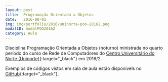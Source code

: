 ```yaml
---
layout: post
title:  Programação Orientada a Objetos
date:   2016-08-01
img: img/portfolio/2016/uninorte-poo-20162.png
modalID: modalPOO20162
category: Aula
---
```


Disciplina Programação Orientada a Objetos (noturno) ministrada no quarto período do curso de Rede de Computadores do [Centro Universitário do Norte (Uninorte)][uninorte]{:target="_black"} em 2016/2.


Exemplos de códigos vistos em sala de aula estão disponívels no [GitHub][poo-rcn04s1]{:target="_black"}.


[poo-rcn04s1]: https://github.com/orlewilson/poo-rcn04s1

[uninorte]: http://uninorte.com.br/
